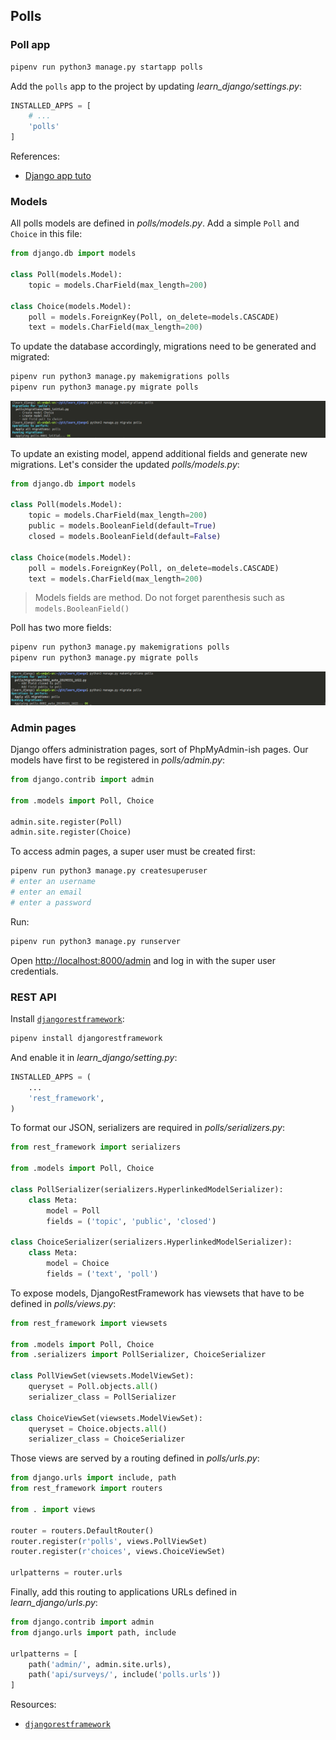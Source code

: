 ## Polls

### Poll app

```sh
pipenv run python3 manage.py startapp polls
```

Add the `polls` app to the project by updating _learn_django/settings.py_:

```py
INSTALLED_APPS = [
    # ...
    'polls'
]

```

References:

- [Django app tuto](https://docs.djangoproject.com/en/2.1/intro/tutorial01/#creating-the-polls-app)

### Models

All polls models are defined in _polls/models.py_. Add a simple `Poll` and
`Choice` in this file:

```py
from django.db import models

class Poll(models.Model):
    topic = models.CharField(max_length=200)

class Choice(models.Model):
    poll = models.ForeignKey(Poll, on_delete=models.CASCADE)
    text = models.CharField(max_length=200)
```

To update the database accordingly, migrations need to be generated and migrated:

```sh
pipenv run python3 manage.py makemigrations polls
pipenv run python3 manage.py migrate polls
```

![Poll Migration](screenshots/01.01_migration.png)

To update an existing model, append additional fields and generate new migrations.
Let's consider the updated _polls/models.py_:

```py
from django.db import models

class Poll(models.Model):
    topic = models.CharField(max_length=200)
    public = models.BooleanField(default=True)
    closed = models.BooleanField(default=False)

class Choice(models.Model):
    poll = models.ForeignKey(Poll, on_delete=models.CASCADE)
    text = models.CharField(max_length=200)
```

> Models fields are method. Do not forget parenthesis such as `models.BooleanField()`

Poll has two more fields:

```sh
pipenv run python3 manage.py makemigrations polls
pipenv run python3 manage.py migrate polls
```

![Poll update](screenshots/01.02_migration_update.png)

### Admin pages

Django offers administration pages, sort of PhpMyAdmin-ish pages. Our models
have first to be registered in _polls/admin.py_:

```py
from django.contrib import admin

from .models import Poll, Choice

admin.site.register(Poll)
admin.site.register(Choice)
```

To access admin pages, a super user must be created first:

```sh
pipenv run python3 manage.py createsuperuser
# enter an username
# enter an email
# enter a password
```

Run:

```sh
pipenv run python3 manage.py runserver
```

Open <http://localhost:8000/admin> and log in with the super user credentials.

### REST API

Install [`djangorestframework`](https://www.django-rest-framework.org/):

```sh
pipenv install djangorestframework
```

And enable it in _learn_django/setting.py_:

```py
INSTALLED_APPS = (
    ...
    'rest_framework',
)
```

To format our JSON, serializers are required in _polls/serializers.py_:

```py
from rest_framework import serializers

from .models import Poll, Choice

class PollSerializer(serializers.HyperlinkedModelSerializer):
    class Meta:
        model = Poll
        fields = ('topic', 'public', 'closed')

class ChoiceSerializer(serializers.HyperlinkedModelSerializer):
    class Meta:
        model = Choice
        fields = ('text', 'poll')
```

To expose models, DjangoRestFramework has viewsets that have to be defined in
_polls/views.py_:

```py
from rest_framework import viewsets

from .models import Poll, Choice
from .serializers import PollSerializer, ChoiceSerializer

class PollViewSet(viewsets.ModelViewSet):
    queryset = Poll.objects.all()
    serializer_class = PollSerializer

class ChoiceViewSet(viewsets.ModelViewSet):
    queryset = Choice.objects.all()
    serializer_class = ChoiceSerializer
```

Those views are served by a routing defined in _polls/urls.py_:

```py
from django.urls import include, path
from rest_framework import routers

from . import views

router = routers.DefaultRouter()
router.register(r'polls', views.PollViewSet)
router.register(r'choices', views.ChoiceViewSet)

urlpatterns = router.urls
```

Finally, add this routing to applications URLs defined in _learn_django/urls.py_:

```py
from django.contrib import admin
from django.urls import path, include

urlpatterns = [
    path('admin/', admin.site.urls),
    path('api/surveys/', include('polls.urls'))
]
```

Resources:

- [`djangorestframework`](https://www.django-rest-framework.org/)
